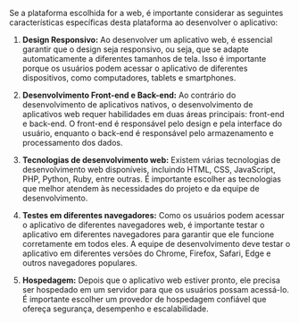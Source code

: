 Se a plataforma escolhida for a web, é importante considerar as seguintes características específicas desta plataforma ao desenvolver o aplicativo:

1. **Design Responsivo:** Ao desenvolver um aplicativo web, é essencial garantir que o design seja responsivo, ou seja, que se adapte automaticamente a diferentes tamanhos de tela. Isso é importante porque os usuários podem acessar o aplicativo de diferentes dispositivos, como computadores, tablets e smartphones.

2. **Desenvolvimento Front-end e Back-end:** Ao contrário do desenvolvimento de aplicativos nativos, o desenvolvimento de aplicativos web requer habilidades em duas áreas principais: front-end e back-end. O front-end é responsável pelo design e pela interface do usuário, enquanto o back-end é responsável pelo armazenamento e processamento dos dados.

3. **Tecnologias de desenvolvimento web:** Existem várias tecnologias de desenvolvimento web disponíveis, incluindo HTML, CSS, JavaScript, PHP, Python, Ruby, entre outras. É importante escolher as tecnologias que melhor atendem às necessidades do projeto e da equipe de desenvolvimento.

4. **Testes em diferentes navegadores:** Como os usuários podem acessar o aplicativo de diferentes navegadores web, é importante testar o aplicativo em diferentes navegadores para garantir que ele funcione corretamente em todos eles. A equipe de desenvolvimento deve testar o aplicativo em diferentes versões do Chrome, Firefox, Safari, Edge e outros navegadores populares.

5. **Hospedagem:** Depois que o aplicativo web estiver pronto, ele precisa ser hospedado em um servidor para que os usuários possam acessá-lo. É importante escolher um provedor de hospedagem confiável que ofereça segurança, desempenho e escalabilidade.
